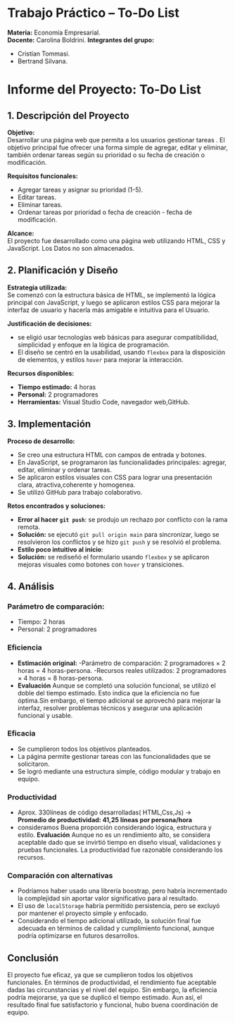 # Trabajo Práctico – To-Do List

**Materia:** Economía Empresarial.  
**Docente:** Carolina Boldrini. 
**Integrantes del grupo:**  
- Cristían Tommasi.  
- Bertrand Silvana.


# Informe del Proyecto: To-Do List

## 1. Descripción del Proyecto

**Objetivo:**  
Desarrollar una página web que permita a los usuarios gestionar tareas . El objetivo principal fue ofrecer una forma simple de agregar, editar y eliminar, también ordenar tareas según su prioridad o su fecha de creación o modificación.

**Requisitos funcionales:**
- Agregar tareas y asignar su prioridad (1-5).
- Editar tareas.
- Eliminar tareas.
- Ordenar tareas por prioridad o fecha de creación - fecha de modificación.


**Alcance:**  
El proyecto fue desarrollado como una página web utilizando HTML, CSS y JavaScript. Los Datos no son almacenados.


## 2. Planificación y Diseño

**Estrategia utilizada:**  
 Se comenzó con la estructura básica de HTML, se implementó la lógica principal con JavaScript, y luego se aplicaron estilos CSS para mejorar la interfaz de usuario y hacerla más amigable e intuitiva para el Usuario.

**Justificación de decisiones:**
- se eligió usar tecnologías web básicas para asegurar compatibilidad, simplicidad y enfoque en  la lógica de programación.
- El diseño se centró en la usabilidad, usando `flexbox` para la disposición de elementos, y estilos `hover` para mejorar la interacción.

**Recursos disponibles:**
- **Tiempo estimado:** 4 horas
- **Personal:** 2 programadores
- **Herramientas:** Visual Studio Code, navegador web,GitHub.


## 3. Implementación

**Proceso de desarrollo:**
- Se creo una estructura HTML con campos de entrada y botones.
- En JavaScript, se programaron las funcionalidades principales: agregar, editar, eliminar y ordenar tareas.
- Se aplicaron estilos visuales con CSS para lograr una presentación clara, atractiva,coherente y homogenea.
- Se utilizó GitHub para trabajo colaborativo.

**Retos encontrados y soluciones:**
- **Error al hacer `git push`**: se produjo un rechazo por conflicto con la rama remota.  
- **Solución:** se ejecutó `git pull origin main` para sincronizar, luego se resolvieron los conflictos y se hizo `git push` y se resolvió el problema.
- **Estilo poco intuitivo al inicio**:  
- **Solución:** se rediseñó el formulario usando `flexbox` y se aplicaron mejoras visuales como botones con `hover` y transiciones.


## 4. Análisis

### Parámetro de comparación:
- Tiempo: 2 horas
- Personal: 2 programadores

### Eficiencia

- **Estimación original:** 
-Parámetro de comparación: 2 programadores × 2 horas = 4 horas-persona.
-Recursos reales utilizados: 2 programadores × 4 horas = 8 horas-persona.
- **Evaluación** Aunque se completó una solución funcional, se utilizó el doble del tiempo estimado. Esto indica que la eficiencia no fue óptima.Sin embargo, el tiempo adicional se aprovechó para mejorar la interfaz, resolver problemas técnicos y asegurar una aplicación funcional y usable. 

### Eficacia

- Se cumplieron todos los objetivos planteados.
- La página permite gestionar tareas con las funcionalidades que se solicitaron.
- Se logró mediante una estructura simple, código modular y trabajo en equipo.

### Productividad

- Aprox. 330líneas de código desarrolladas( HTML,Css,Js) →  
  **Promedio de productividad: 41,25 líneas por persona/hora**
- consideramos Buena proporción considerando lógica, estructura y estilo.
  **Evaluación** Aunque no es un rendimiento alto, se considera aceptable dado que se invirtió tiempo en 
  diseño visual, validaciones y pruebas funcionales. La productividad fue razonable considerando los recursos.

### Comparación con alternativas

- Podríamos haber usado una librería  boostrap, pero habría incrementado la complejidad sin aportar valor significativo para al resultado.
- El uso de `localStorage` habría permitido persistencia, pero se excluyó por mantener el proyecto simple y enfocado.
- Considerando el tiempo adicional utilizado, la solución final fue adecuada en términos de calidad y cumplimiento funcional, aunque podría optimizarse en futuros desarrollos.


## Conclusión

El proyecto fue eficaz, ya que se cumplieron todos los objetivos funcionales. En términos de productividad, 
el rendimiento fue aceptable dadas las circunstancias y el nivel del equipo. Sin embargo, la eficiencia 
podría mejorarse, ya que se duplicó el tiempo estimado. Aun así, el resultado final fue satisfactorio y 
funcional, hubo buena coordinación de equipo.


